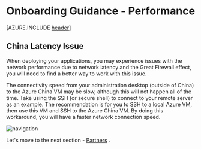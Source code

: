 <properties
	pageTitle="Global Customer Playbook onboarding-guidance-performance "
	description="Global Customer Playbook onboarding-guidance-performance"
	services="global-customer-playbook"
	documentationCenter=""
	authors="jtong"
	manager="edwinc"
	editor=""
	tags="global-customer-playbook"/>

<tags
	ms.service="global-customer-playbook"
	ms.workload=""
	ms.tgt_pltfrm=""
	ms.devlang="na"
	ms.topic="article"
	ms.date="11/21/2016"
	wacn.date="11/21/2016"
	wacn.lang=”en”
	ms.author="jtong"/>


# Onboarding Guidance - Performance

[AZURE.INCLUDE [header](../onboarding-guidance.md)]


## China Latency Issue

When deploying your applications, you may experience issues with the network performance due to network latency and the Great Firewall effect, you will need to find a better way to work with this issue. 
 
The connectivity speed from your administration desktop (outside of China) to the Azure China VM may be slow, although this will not happen all of the time. Take using the SSH (or secure shell) to connect to your remote server as an example. The recommendation is for you to SSH to a local Azure VM, then use this VM and SSH to the Azure China VM. By doing this workaround, you will have a faster network connection speed.


![navigation](/solutions/global-customer/media/navigation.png)

Let's move to the next section - [Partners](/solutions/global-customer/onboarding/guidance/partners/) .
